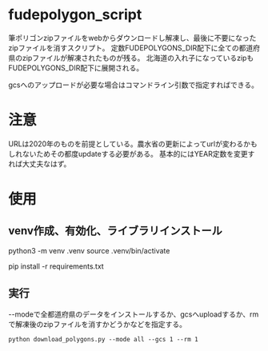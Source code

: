 # fudepolygon_script

筆ポリゴンzipファイルをwebからダウンロードし解凍し、最後に不要になったzipファイルを消すスクリプト。
定数FUDEPOLYGONS_DIR配下に全ての都道府県のzipファイルが解凍されたものが残る。
北海道の入れ子になっているzipもFUDEPOLYGONS_DIR配下に展開される。

gcsへのアップロードが必要な場合はコマンドライン引数で指定すればできる。

# 注意

URLは2020年のものを前提としている。農水省の更新によってurlが変わるかもしれないためその都度updateする必要がある。
基本的にはYEAR定数を変更すれば大丈夫なはず。

# 使用

## venv作成、有効化、ライブラリインストール
python3 -m venv .venv
source .venv/bin/activate

pip install -r requirements.txt

## 実行

--modeで全都道府県のデータをインストールするか、gcsへuploadするか、rmで解凍後のzipファイルを消すかどうかなどを指定する。

```
python download_polygons.py --mode all --gcs 1 --rm 1
```
